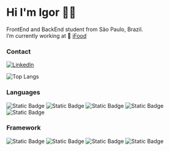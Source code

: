 
# Hi I'm Igor 🧙‍♂️
<div>
  FrontEnd and BackEnd student from São Paulo, Brazil. <br>
  I’m currently working at 🍲 <a href="https://www.linkedin.com/company/ifood-/">iFood </a>
  
</div>

### Contact
[![LinkedIn](https://img.shields.io/badge/LinkedIn-0077B5?style=for-the-badge&logo=linkedin&logoColor=white)](https://www.linkedin.com/in/igorfreitasrocha/)


<!-- ![Igor GitHub stats](https://github-readme-stats.vercel.app/api?username=igorfreitasrocha&show_icons=true&theme=dracula) -->
![Top Langs](https://github-readme-stats.vercel.app/api/top-langs/?username=igorfreitasrocha&layout=compact&theme=dracula)


### Languages
![Static Badge](https://img.shields.io/badge/HTML-orange?style=for-the-badge&logo=html5)
![Static Badge](https://img.shields.io/badge/CSS-blue?style=for-the-badge&logo=css3)
![Static Badge](https://img.shields.io/badge/JAVASCRIPT-lightyellow?style=for-the-badge&logo=javascript)
![Static Badge](https://img.shields.io/badge/MYSQL-white?style=for-the-badge&logo=mysql)
![Static Badge](https://img.shields.io/badge/PHP-purple?style=for-the-badge&logo=php)


### Framework
![Static Badge](https://img.shields.io/badge/Laravel-laravel?style=for-the-badge&logo=laravel&labelColor=%2319315B&color=%23FF2D20)
![Static Badge](https://img.shields.io/badge/React-laravel?style=for-the-badge&logo=react&labelColor=%232C3454&color=%2361DAFB)
![Static Badge](https://img.shields.io/badge/bootstrap-bootstrap?style=for-the-badge&logo=bootstrap&labelColor=%23FF9E0F&color=%2305054B)
![Static Badge](https://img.shields.io/badge/Tailwindcss-tailwindcss?style=for-the-badge&logo=tailwindcss&labelColor=%23506365&color=%2306B6D4)




